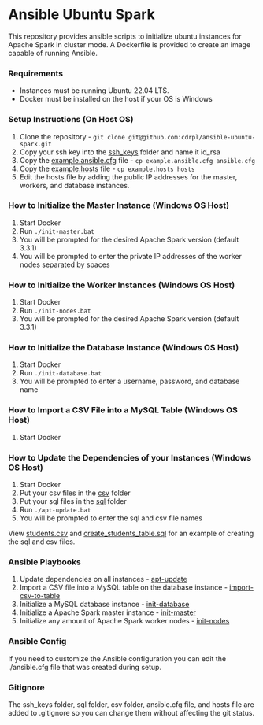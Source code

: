 # Ansible Ubuntu Spark

This repository provides ansible scripts to initialize ubuntu instances for Apache Spark in cluster mode. A Dockerfile is provided to create an image capable of running Ansible.

### Requirements

- Instances must be running Ubuntu 22.04 LTS.
- Docker must be installed on the host if your OS is Windows

### Setup Instructions (On Host OS)

1. Clone the repository - `git clone git@github.com:cdrpl/ansible-ubuntu-spark.git`
2. Copy your ssh key into the [ssh_keys](./ssh_keys) folder and name it id_rsa
3. Copy the [example.ansible.cfg](./example.ansible.cfg) file - `cp example.ansible.cfg ansible.cfg`
4. Copy the [example.hosts](./example.hosts) file - `cp example.hosts hosts`
5. Edit the hosts file by adding the public IP addresses for the master, workers, and database instances.

### How to Initialize the Master Instance (Windows OS Host)

1. Start Docker
2. Run `./init-master.bat`
3. You will be prompted for the desired Apache Spark version (default 3.3.1)
4. You will be prompted to enter the private IP addresses of the worker nodes separated by spaces

### How to Initialize the Worker Instances (Windows OS Host)

1. Start Docker
2. Run `./init-nodes.bat`
3. You will be prompted for the desired Apache Spark version (default 3.3.1)

### How to Initialize the Database Instance (Windows OS Host)

1. Start Docker
2. Run `./init-database.bat`
3. You will be prompted to enter a username, password, and database name

### How to Import a CSV File into a MySQL Table (Windows OS Host)

1. Start Docker

### How to Update the Dependencies of your Instances (Windows OS Host)

1. Start Docker
2. Put your csv files in the [csv](./csv) folder
3. Put your sql files in the [sql](./sql) folder
4. Run `./apt-update.bat`
5. You will be prompted to enter the sql and csv file names

View [students.csv](./csv/students.csv) and [create_students_table.sql](./sql/create_students_table.sql) for an example of creating the sql and csv files.

### Ansible Playbooks

1. Update dependencies on all instances - [apt-update](./playbooks/apt-update.yml)
2. Import a CSV file into a MySQL table on the database instance - [import-csv-to-table](./playbooks/import-csv-to-table.yml)
3. Initialize a MySQL database instance - [init-database](./playbooks/init-database.yml)
4. Initialize a Apache Spark master instance - [init-master](./playbooks/init-master.yml)
5. Initialize any amount of Apache Spark worker nodes - [init-nodes](./playbooks/init-nodes.yml)

### Ansible Config

If you need to customize the Ansible configuration you can edit the ./ansible.cfg file that was created during setup.

### Gitignore

The ssh_keys folder, sql folder, csv folder, ansible.cfg file, and hosts file are added to .gitignore so you can change them without affecting the git status.
